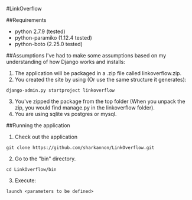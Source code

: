 #LinkOverflow

##Requirements
* python 2.7.9 (tested)
* python-paramiko (1.12.4 tested)
* python-boto (2.25.0 tested)

##Assumptions
I've had to make some assumptions based on my understanding of how Django works and installs:

1. The application will be packaged in a .zip file called linkoverflow.zip. 
2. You created the site by using (Or use the same structure it generates):
```
django-admin.py startproject linkoverflow
```
3. You've zipped the package from the top folder (When you unpack the zip, you would find manage.py in the linkoverflow folder).
4. You are using sqlite vs postgres or mysql.

##Running the application
1. Check out the application
```
git clone https://github.com/sharkannon/LinkOverflow.git
```
2. Go to the "bin" directory.
```
cd LinkOverflow/bin
```
3. Execute:
```
launch <parameters to be defined>
```